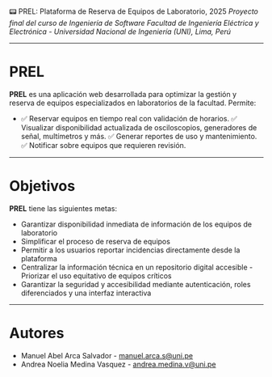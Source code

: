 📟 PREL: Plataforma de Reserva de Equipos de Laboratorio, 2025
*Proyecto final del curso de Ingeniería de Software*
*Facultad de Ingeniería Eléctrica y Electrónica - Universidad Nacional de Ingeniería (UNI), Lima, Perú*

---

# PREL

**PREL** es una aplicación web desarrollada para optimizar la gestión y reserva de equipos especializados en laboratorios de la facultad. Permite:
- ✅ Reservar equipos en tiempo real con validación de horarios.
 ✅ Visualizar disponibilidad actualizada de osciloscopios, generadores de señal, multímetros y más.
 ✅ Generar reportes de uso y mantenimiento.
 ✅ Notificar sobre equipos que requieren revisión.

---

# Objetivos

**PREL** tiene las siguientes metas:

- Garantizar disponibilidad inmediata de información de los equipos de laboratorio
- Simplificar el proceso de reserva de equipos
- Permitir a los usuarios reportar incidencias directamente desde la plataforma
- Centralizar la información técnica en un repositorio digital accesible
‭- Priorizar el uso equitativo de equipos críticos
- Garantizar la seguridad y accesibilidad mediante autenticación, roles diferenciados y una interfaz interactiva

---

# Autores

- Manuel Abel Arca Salvador - manuel.arca.s@uni.pe
- Andrea Noelia Medina Vasquez - andrea.medina.v@uni.pe 
